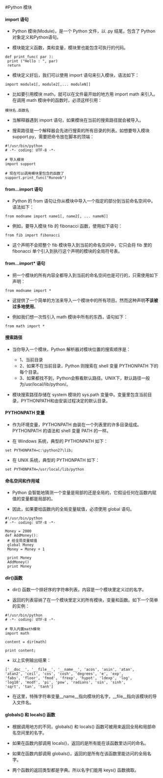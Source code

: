 ﻿#Python 模块

#### import 语句

 - Python 模块(Module)，是一个 Python 文件，以 .py 结尾，包含了 Python 对象定义和Python语句。

 - 模块能定义函数，类和变量，模块里也能包含可执行的代码。
  ````
def print_func( par ):
   print ("Hello : ", par)
   return
 ````

 - 模块定义好后，我们可以使用 import 语句来引入模块，语法如下：
 
 ````
 import module1[, module2[,... moduleN]]
 ````
 
 - 比如要引用模块 math，就可以在文件最开始的地方用 import math 来引入。在调用 math 模块中的函数时，必须这样引用：
 ````
 模块名.函数名
 ````
 
 - 当解释器遇到 import 语句，如果模块在当前的搜索路径就会被导入。

 - 搜索路径是一个解释器会先进行搜索的所有目录的列表。如想要导入模块 support.py，需要把命令放在脚本的顶端：
 
 ````
#!/usr/bin/python
# -*- coding: UTF-8 -*-
 
# 导入模块
import support
 
# 现在可以调用模块里包含的函数了
support.print_func("Runoob")
 ````
 
#### from…import 语句

 - Python 的 from 语句让你从模块中导入一个指定的部分到当前命名空间中。语法如下：
 
 ````
from modname import name1[, name2[, ... nameN]]
 ````
 
 - 例如，要导入模块 fib 的 fibonacci 函数，使用如下语句：
 
 ````
 from fib import fibonacci
 ````

 - 这个声明不会把整个 fib 模块导入到当前的命名空间中，它只会将 fib 里的 fibonacci 单个引入到执行这个声明的模块的全局符号表。
 
#### from…import* 语句

 - 把一个模块的所有内容全都导入到当前的命名空间也是可行的，只需使用如下声明：
 
 ````
 from modname import *
 ````
 
 - 这提供了一个简单的方法来导入一个模块中的所有项目。然而这种声明**不该被过多地使用**。
 
 - 例如我们想一次性引入 math 模块中所有的东西，语句如下：
 
 ````
 from math import *
 ````
 
 #### 搜索路径
 
 - 当你导入一个模块，Python 解析器对模块位置的搜索顺序是：
    - 1、当前目录
	- 2、如果不在当前目录，Python 则搜索在 shell 变量 PYTHONPATH 下的每个目录。
	- 3、如果都找不到，Python会察看默认路径。UNIX下，默认路径一般为/usr/local/lib/python/。
	
 - 模块搜索路径存储在 system 模块的 sys.path 变量中。变量里包含当前目录，PYTHONPATH和由安装过程决定的默认目录。
 
 
 #### PYTHONPATH 变量
 
 - 	作为环境变量，PYTHONPATH 由装在一个列表里的许多目录组成。PYTHONPATH 的语法和 shell 变量 PATH 的一样。

 - 	在 Windows 系统，典型的 PYTHONPATH 如下：
 
 ````
 set PYTHONPATH=c:\python27\lib;
 ````
 - 在 UNIX 系统，典型的 PYTHONPATH 如下：
 ````
 set PYTHONPATH=/usr/local/lib/python
 ````
 
  #### 命名空间和作用域
  
  - Python 会智能地猜测一个变量是局部的还是全局的，它假设任何在函数内赋值的变量都是局部的。
  
  - 因此，如果要给函数内的全局变量赋值，必须使用 global 语句。
  
  ````
  #!/usr/bin/python
  # -*- coding: UTF-8 -*-
 
  Money = 2000
  def AddMoney():
   # 给全局变量赋值
   global Money
   Money = Money + 1
 
   print Money
   AddMoney()
   print Money
  ````
  
  #### dir()函数
  
  - dir() 函数一个排好序的字符串列表，内容是一个模块里定义过的名字。
  
  - 返回的列表容纳了在一个模块里定义的所有模块，变量和函数。如下一个简单的实例：
  ````
  #!/usr/bin/python
  # -*- coding: UTF-8 -*-
   
  # 导入内置math模块
  import math
   
  content = dir(math)
   
  print content;
  ````
  
  - 以上实例输出结果：
  ````
  ['__doc__', '__file__', '__name__', 'acos', 'asin', 'atan', 
  'atan2', 'ceil', 'cos', 'cosh', 'degrees', 'e', 'exp', 
  'fabs', 'floor', 'fmod', 'frexp', 'hypot', 'ldexp', 'log',
  'log10', 'modf', 'pi', 'pow', 'radians', 'sin', 'sinh', 
  'sqrt', 'tan', 'tanh']
  ````
  
  - 在这里，特殊字符串变量__name__指向模块的名字，__file__指向该模块的导入文件名。
  
  #### globals() 和 locals() 函数
  
  - 根据调用地方的不同，globals() 和 locals() 函数可被用来返回全局和局部命名空间里的名字。

  - 如果在函数内部调用 locals()，返回的是所有能在该函数里访问的命名。

  - 如果在函数内部调用 globals()，返回的是所有在该函数里能访问的全局名字。

  - 两个函数的返回类型都是字典。所以名字们能用 keys() 函数摘取。